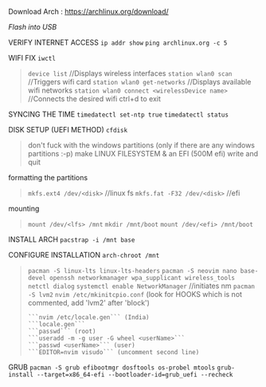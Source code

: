 Download Arch : https://archlinux.org/download/

*Flash into USB*

VERIFY INTERNET ACCESS
```ip addr show```
```ping archlinux.org -c 5```

WIFI FIX
```iwctl```
> ```device list``` //Displays wireless interfaces
> ```station wlan0 scan``` //Triggers wifi card
> ```station wlan0 get-networks``` //Displays available wifi networks
> ```station wlan0 connect <wirelessDevice name>``` //Connects the desired wifi
ctrl+d to exit

SYNCING THE TIME
```timedatectl set-ntp true```
```timedatectl status```

DISK SETUP (UEFI METHOD) 
```cfdisk```
> don't fuck with the windows partitions (only if there are any windows partitions :-p)
> make LINUX FILESYSTEM & an EFI (500M efi)
> write and quit

formatting the partitions
> ```mkfs.ext4 /dev/<disk>``` //linux fs
> ```mkfs.fat -F32 /dev/<disk>``` //efi

mounting
> ```mount /dev/<lfs> /mnt```
> ```mkdir /mnt/boot```
> ```mount /dev/<efi> /mnt/boot```

INSTALL ARCH
```pacstrap -i /mnt base```

CONFIGURE INSTALLATION
```arch-chroot /mnt```
> ```pacman -S linux-lts linux-lts-headers```
> ```pacman -S neovim nano base-devel openssh networkmanager wpa_supplicant wireless_tools netctl dialog```
> ```systemctl enable NetworkManager``` //initiates nm
> ```pacman -S lvm2```
> ```nvim /etc/mkinitcpio.conf``` (look for HOOKS which is not commented, add 'lvm2' after 'block')
> ```mkinitcpio -p linux-lts\
> ```nvim /etc/locale.gen``` (India)
> ```locale.gen```
> ```passwd``` (root)
> ```useradd -m -g user -G wheel <userName>```
> ```passwd <userName>``` (user)
> ```EDITOR=nvim visudo``` (uncomment second line)

GRUB
```pacman -S grub efibootmgr dosftools os-probel mtools```
```grub-install --target=x86_64-efi --bootloader-id=grub_uefi --recheck```
```cp /usr/share/local/en\@quot/LC_MESSAGES/grub.mo /boot/grub/locale/en.mo




